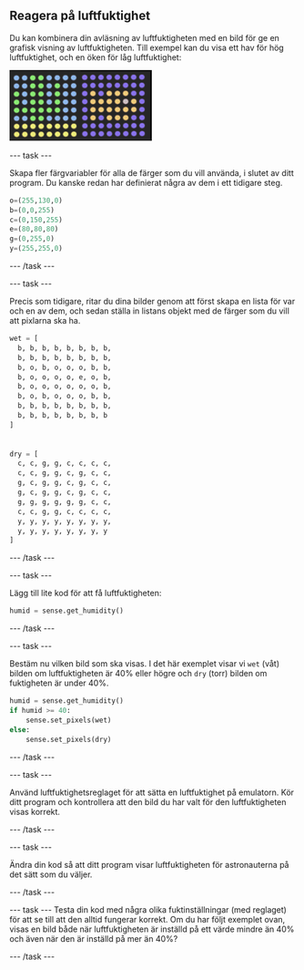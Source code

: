 ## Reagera på luftfuktighet

Du kan kombinera din avläsning av luftfuktigheten med en bild för ge en grafisk visning av luftfuktigheten. Till exempel kan du visa ett hav för hög luftfuktighet, och en öken för låg luftfuktighet:

![Våt och torr](images/wet-dry.png)

--- task ---

Skapa fler färgvariabler för alla de färger som du vill använda, i slutet av ditt program. Du kanske redan har definierat några av dem i ett tidigare steg.

```python
o=(255,130,0)
b=(0,0,255)
c=(0,150,255)
e=(80,80,80)
g=(0,255,0)
y=(255,255,0)
```

--- /task ---

--- task ---

Precis som tidigare, ritar du dina bilder genom att först skapa en lista för var och en av dem, och sedan ställa in listans objekt med de färger som du vill att pixlarna ska ha.

```python
wet = [
  b, b, b, b, b, b, b, b,
  b, b, b, b, b, b, b, b,
  b, o, b, o, o, o, b, b,
  b, o, o, o, o, e, o, b,
  b, o, o, o, o, o, o, b,
  b, o, b, o, o, o, b, b,
  b, b, b, b, b, b, b, b,
  b, b, b, b, b, b, b, b
]


dry = [
  c, c, g, g, c, c, c, c,
  c, c, g, g, c, g, c, c,
  g, c, g, g, c, g, c, c,
  g, c, g, g, c, g, c, c,
  g, g, g, g, g, g, c, c,
  c, c, g, g, c, c, c, c,
  y, y, y, y, y, y, y, y,
  y, y, y, y, y, y, y, y
]
```

--- /task ---

--- task ---

Lägg till lite kod för att få luftfuktigheten:

```python
humid = sense.get_humidity()
```

--- /task ---

--- task ---

Bestäm nu vilken bild som ska visas. I det här exemplet visar vi `wet` (våt) bilden om luftfuktigheten är 40% eller högre och `dry` (torr) bilden om fuktigheten är under 40%.

```python
humid = sense.get_humidity()
if humid >= 40:
    sense.set_pixels(wet)
else:
    sense.set_pixels(dry)
```

--- /task ---

--- task ---

Använd luftfuktighetsreglaget för att sätta en luftfuktighet på emulatorn. Kör ditt program och kontrollera att den bild du har valt för den luftfuktigheten visas korrekt.

--- /task ---

--- task ---

Ändra din kod så att ditt program visar luftfuktigheten för astronauterna på det sätt som du väljer.

--- /task ---

--- task --- Testa din kod med några olika fuktinställningar (med reglaget) för att se till att den alltid fungerar korrekt. Om du har följt exemplet ovan, visas en bild både när luftfuktigheten är inställd på ett värde mindre än 40% och även när den är inställd på mer än 40%?

--- /task ---

